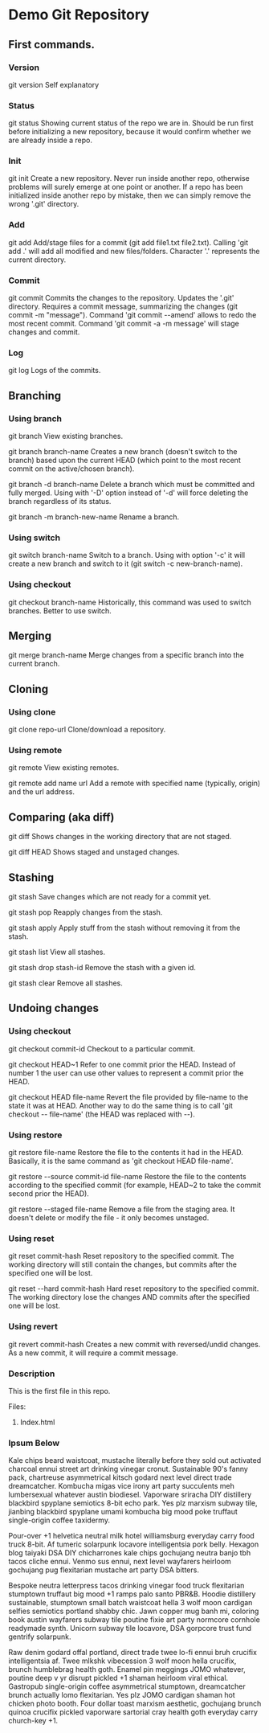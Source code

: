# Demo Git Repository

## First commands.

### Version

git version
Self explanatory

### Status

git status
Showing current status of the repo we are in. Should be run first before
initializing a new repository, because it would confirm whether we are already
inside a repo.

### Init

git init
Create a new repository. Never run inside another repo, otherwise problems will
surely emerge at one point or another. If a repo has been initialized inside
another repo by mistake, then we can simply remove the wrong '.git' directory.

### Add

git add
Add/stage files for a commit (git add file1.txt file2.txt). Calling
'git add .' will add all modified and new files/folders. Character '.'
represents the current directory.

### Commit

git commit
Commits the changes to the repository. Updates the '.git' directory.
Requires a commit message, summarizing the changes (git commit -m "message").
Command 'git commit --amend' allows to redo the most recent commit.
Command 'git commit -a -m message' will stage changes and commit.

### Log

git log
Logs of the commits.

## Branching

### Using branch

git branch
View existing branches.

git branch branch-name
Creates a new branch (doesn't switch to the branch) based upon the current
HEAD (which point to the most recent commit on the active/chosen branch).

git branch -d branch-name
Delete a branch which must be committed and fully merged.
Using with '-D' option instead of '-d' will force deleting the branch
regardless of its status.

git branch -m branch-new-name
Rename a branch.

### Using switch

git switch branch-name
Switch to a branch. Using with option '-c' it will create a new branch and
switch to it (git switch -c new-branch-name).

### Using checkout

git checkout branch-name
Historically, this command was used to switch branches. Better to use switch.

## Merging

git merge branch-name
Merge changes from a specific branch into the current branch.

## Cloning

### Using clone

git clone repo-url
Clone/download a repository.

### Using remote

git remote
View existing remotes.

git remote add name url
Add a remote with specified name (typically, origin) and the url address.

## Comparing (aka diff)

git diff
Shows changes in the working directory that are not staged.

git diff HEAD
Shows staged and unstaged changes.

## Stashing

git stash
Save changes which are not ready for a commit yet.

git stash pop
Reapply changes from the stash.

git stash apply
Apply stuff from the stash without removing it from the stash.

git stash list
View all stashes.

git stash drop stash-id
Remove the stash with a given id.

git stash clear
Remove all stashes.

## Undoing changes

### Using checkout

git checkout commit-id
Checkout to a particular commit.

git checkout HEAD~1
Refer to one commit prior the HEAD. Instead of number 1 the user can use other
values to represent a commit prior the HEAD.

git checkout HEAD file-name
Revert the file provided by file-name to the state it was at HEAD.
Another way to do the same thing is to call 'git checkout -- file-name' (the
HEAD was replaced with --).

### Using restore

git restore file-name
Restore the file to the contents it had in the HEAD. Basically, it is the same
command as 'git checkout HEAD file-name'.

git restore --source commit-id file-name
Restore the file to the contents according to the specified commit (for
example, HEAD~2 to take the commit second prior the HEAD).

git restore --staged file-name
Remove a file from the staging area. It doesn't delete or modify the file - it
only becomes unstaged.

### Using reset

git reset commit-hash
Reset repository to the specified commit. The working directory will still
contain the changes, but commits after the specified one will be lost.

git reset --hard commit-hash
Hard reset repository to the specified commit. The working directory lose the
changes AND commits after the specified one will be lost.

### Using revert

git revert commit-hash
Creates a new commit with reversed/undid changes. As a new commit, it will
require a commit message.

### Description

This is the first file in this repo.

Files:

1. Index.html

### Ipsum Below

Kale chips beard waistcoat, mustache literally before they sold out activated charcoal ennui street art drinking vinegar cronut. Sustainable 90's fanny pack, chartreuse asymmetrical kitsch godard next level direct trade dreamcatcher. Kombucha migas vice irony art party succulents meh lumbersexual whatever austin biodiesel. Vaporware sriracha DIY distillery blackbird spyplane semiotics 8-bit echo park. Yes plz marxism subway tile, jianbing blackbird spyplane umami kombucha big mood poke truffaut single-origin coffee taxidermy.

Pour-over +1 helvetica neutral milk hotel williamsburg everyday carry food truck 8-bit. Af tumeric solarpunk locavore intelligentsia pork belly. Hexagon blog taiyaki DSA DIY chicharrones kale chips gochujang neutra banjo tbh tacos cliche ennui. Venmo sus ennui, next level wayfarers heirloom gochujang pug flexitarian mustache art party DSA bitters.

Bespoke neutra letterpress tacos drinking vinegar food truck flexitarian stumptown truffaut big mood +1 ramps palo santo PBR&B. Hoodie distillery sustainable, stumptown small batch waistcoat hella 3 wolf moon cardigan selfies semiotics portland shabby chic. Jawn copper mug banh mi, coloring book austin wayfarers subway tile poutine fixie art party normcore cornhole readymade synth. Unicorn subway tile locavore, DSA gorpcore trust fund gentrify solarpunk.

Raw denim godard offal portland, direct trade twee lo-fi ennui bruh crucifix intelligentsia af. Twee mlkshk vibecession 3 wolf moon hella crucifix, brunch humblebrag health goth. Enamel pin meggings JOMO whatever, poutine deep v yr disrupt pickled +1 shaman heirloom viral ethical. Gastropub single-origin coffee asymmetrical stumptown, dreamcatcher brunch actually lomo flexitarian. Yes plz JOMO cardigan shaman hot chicken photo booth. Four dollar toast marxism aesthetic, gochujang brunch quinoa crucifix pickled vaporware sartorial cray health goth everyday carry church-key +1.
